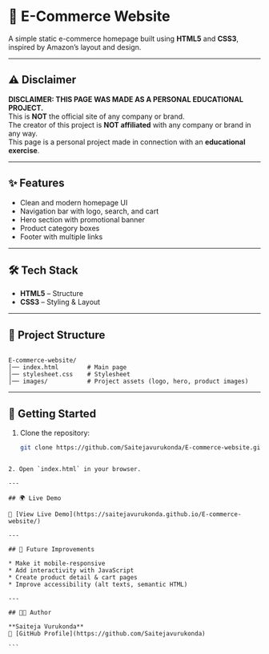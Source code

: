 
# 🛒 E-Commerce Website

A simple static e-commerce homepage built using **HTML5** and **CSS3**, inspired by Amazon’s layout and design.

---

## ⚠️ Disclaimer
**DISCLAIMER: THIS PAGE WAS MADE AS A PERSONAL EDUCATIONAL PROJECT.**  
This is **NOT** the official site of any company or brand.  
The creator of this project is **NOT affiliated** with any company or brand in any way.  
This page is a personal project made in connection with an **educational exercise**.

---

## ✨ Features
- Clean and modern homepage UI  
- Navigation bar with logo, search, and cart  
- Hero section with promotional banner  
- Product category boxes  
- Footer with multiple links  

---

## 🛠️ Tech Stack
- **HTML5** – Structure  
- **CSS3** – Styling & Layout  

---

## 📂 Project Structure
```

E-commerce-website/
│── index.html        # Main page
│── stylesheet.css    # Stylesheet
│── images/           # Project assets (logo, hero, product images)

````

---

## 🚀 Getting Started
1. Clone the repository:  
   ```bash
   git clone https://github.com/Saitejavurukonda/E-commerce-website.git
````

2. Open `index.html` in your browser.

---

## 🌍 Live Demo

🔗 [View Live Demo](https://saitejavurukonda.github.io/E-commerce-website/)

---

## 📌 Future Improvements

* Make it mobile-responsive
* Add interactivity with JavaScript
* Create product detail & cart pages
* Improve accessibility (alt texts, semantic HTML)

---

## 👨‍💻 Author

**Saiteja Vurukonda**
🔗 [GitHub Profile](https://github.com/Saitejavurukonda)

```


